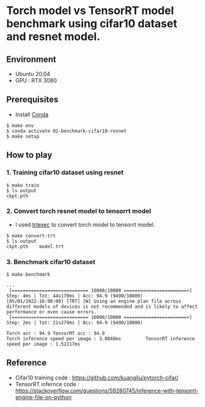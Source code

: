 # Torch model vs TensorRT model benchmark using cifar10 dataset and resnet model.

## Environment
- Ubuntu 20.04
- GPU : RTX 3080

## Prerequisites
- Install [Conda](https://docs.conda.io/projects/conda/en/latest/user-guide/install/index.html)
```
$ make env
$ conda activate 02-benchmark-cifar10-resnet
$ make setup
```

## How to play
### 1. Training cifar10 dataset using resnet 
```
$ make train
$ ls output
ckpt.pth
```

### 2. Convert torch resnet model to tensorrt model
- I used [trtexec](https://github.com/NVIDIA/TensorRT/tree/main/samples/trtexec) to convert torch model to tensorrt model. 
```
$ make convert-trt
$ ls output
ckpt.pth    model.trt
```

### 3. Benchmark cifar10 dataset 
```
$ make benchmark

...
 [============================ 10000/10000 =======================>]  Step: 4ms | Tot: 44s170ms | Acc: 94.9 (9490/10000)
[05/01/2022-16:00:00] [TRT] [W] Using an engine plan file across different models of devices is not recommended and is likely to affect performance or even cause errors.
 [============================ 10000/10000 =======================>]  Step: 2ms | Tot: 21s279ms | Acc: 94.9 (9490/10000)

Torch acc : 94.9 TensorRT acc : 94.9
Torch inference speed per image : 3.8048ms         TensorRT inference speed per image : 1.52217ms

```

## Reference
- Cifar10 training code : https://github.com/kuangliu/pytorch-cifar/
- TensorRT infernce code : https://stackoverflow.com/questions/59280745/inference-with-tensorrt-engine-file-on-python